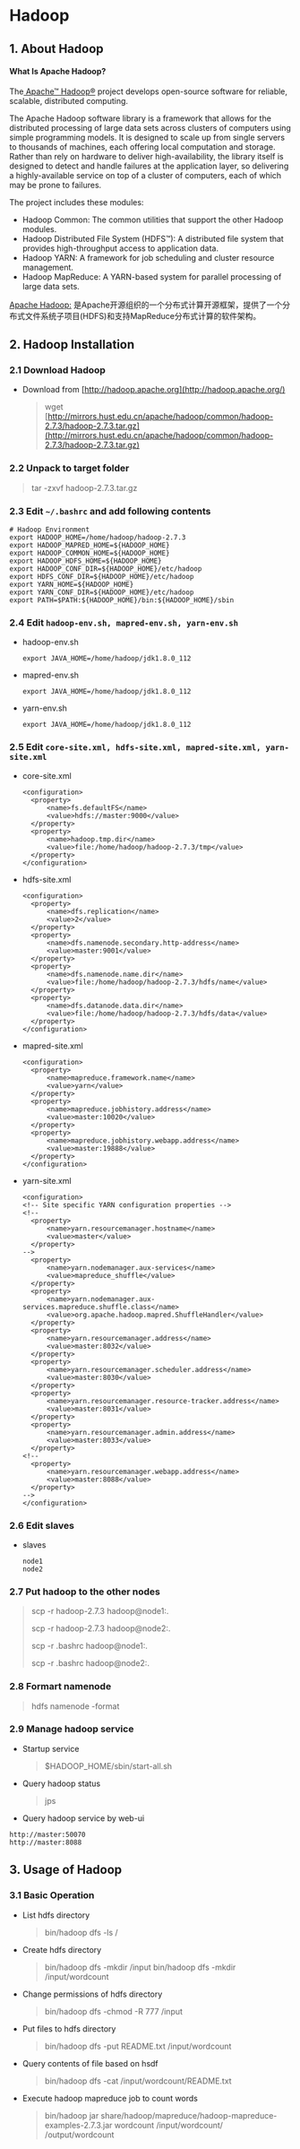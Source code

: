 # Hadoop

## 1. About Hadoop

#### What Is Apache Hadoop?

The[ Apache™ Hadoop®](http://hadoop.apache.org/) project develops open-source software for reliable, scalable, distributed computing.

The Apache Hadoop software library is a framework that allows for the distributed processing of large data sets across clusters of computers using simple programming models. It is designed to scale up from single servers to thousands of machines, each offering local computation and storage. Rather than rely on hardware to deliver high-availability, the library itself is designed to detect and handle failures at the application layer, so delivering a highly-available service on top of a cluster of computers, each of which may be prone to failures.

The project includes these modules:

* Hadoop Common: The common utilities that support the other Hadoop modules.
* Hadoop Distributed File System \(HDFS™\): A distributed file system that provides high-throughput access to application data.
* Hadoop YARN: A framework for job scheduling and cluster resource management.
* Hadoop MapReduce: A YARN-based system for parallel processing of large data sets.

[Apache Hadoop:](http://blog.fens.me/hadoop-family-roadmap/) 是Apache开源组织的一个分布式计算开源框架，提供了一个分布式文件系统子项目\(HDFS\)和支持MapReduce分布式计算的软件架构。

## 2. Hadoop Installation

### 2.1 Download Hadoop

* Download from [http://hadoop.apache.org](http://hadoop.apache.org/)
  > wget [http://mirrors.hust.edu.cn/apache/hadoop/common/hadoop-2.7.3/hadoop-2.7.3.tar.gz](http://mirrors.hust.edu.cn/apache/hadoop/common/hadoop-2.7.3/hadoop-2.7.3.tar.gz)

### 2.2 Unpack to target folder

> tar -zxvf hadoop-2.7.3.tar.gz

### 2.3 Edit `~/.bashrc` and add following contents

```
# Hadoop Environment
export HADOOP_HOME=/home/hadoop/hadoop-2.7.3
export HADOOP_MAPRED_HOME=${HADOOP_HOME}
export HADOOP_COMMON_HOME=${HADOOP_HOME}
export HADOOP_HDFS_HOME=${HADOOP_HOME}
export HADOOP_CONF_DIR=${HADOOP_HOME}/etc/hadoop
export HDFS_CONF_DIR=${HADOOP_HOME}/etc/hadoop
export YARN_HOME=${HADOOP_HOME}
export YARN_CONF_DIR=${HADOOP_HOME}/etc/hadoop
export PATH=$PATH:${HADOOP_HOME}/bin:${HADOOP_HOME}/sbin
```

### 2.4 Edit `hadoop-env.sh, mapred-env.sh, yarn-env.sh`

* hadoop-env.sh

  ```
  export JAVA_HOME=/home/hadoop/jdk1.8.0_112
  ```

* mapred-env.sh

  ```
  export JAVA_HOME=/home/hadoop/jdk1.8.0_112
  ```

* yarn-env.sh

  ```
  export JAVA_HOME=/home/hadoop/jdk1.8.0_112
  ```

### 2.5 Edit `core-site.xml, hdfs-site.xml, mapred-site.xml, yarn-site.xml`

* core-site.xml

  ```
  <configuration>
    <property>
        <name>fs.defaultFS</name>
        <value>hdfs://master:9000</value>
    </property>
    <property>
        <name>hadoop.tmp.dir</name>
        <value>file:/home/hadoop/hadoop-2.7.3/tmp</value>
    </property>
  </configuration>
  ```

* hdfs-site.xml

  ```
  <configuration>
    <property>
        <name>dfs.replication</name>
        <value>2</value>
    </property>
    <property>
        <name>dfs.namenode.secondary.http-address</name>
        <value>master:9001</value>
    </property>
    <property>
        <name>dfs.namenode.name.dir</name>
        <value>file:/home/hadoop/hadoop-2.7.3/hdfs/name</value>
    </property>
    <property>
        <name>dfs.datanode.data.dir</name>
        <value>file:/home/hadoop/hadoop-2.7.3/hdfs/data</value>
    </property>
  </configuration>
  ```

* mapred-site.xml

  ```
  <configuration>
    <property>
        <name>mapreduce.framework.name</name>
        <value>yarn</value>
    </property>
    <property>
        <name>mapreduce.jobhistory.address</name>
        <value>master:10020</value>
    </property>
    <property>
        <name>mapreduce.jobhistory.webapp.address</name>
        <value>master:19888</value>
    </property>
  </configuration>
  ```

* yarn-site.xml

  ```
  <configuration>
  <!-- Site specific YARN configuration properties -->
  <!--
    <property>
        <name>yarn.resourcemanager.hostname</name>
        <value>master</value>
    </property>
  -->
    <property>
        <name>yarn.nodemanager.aux-services</name>
        <value>mapreduce_shuffle</value>
    </property>
    <property>
        <name>yarn.nodemanager.aux-services.mapreduce.shuffle.class</name>
        <value>org.apache.hadoop.mapred.ShuffleHandler</value>
    </property>
    <property>
        <name>yarn.resourcemanager.address</name>
        <value>master:8032</value>
    </property>
    <property>
        <name>yarn.resourcemanager.scheduler.address</name>
        <value>master:8030</value>
    </property>
    <property>
        <name>yarn.resourcemanager.resource-tracker.address</name>
        <value>master:8031</value>
    </property>
    <property>
        <name>yarn.resourcemanager.admin.address</name>
        <value>master:8033</value>
    </property>
  <!--
    <property>
        <name>yarn.resourcemanager.webapp.address</name>
        <value>master:8088</value>
    </property>
  -->
  </configuration>
  ```

### 2.6 Edit slaves

* slaves
  ```
  node1
  node2
  ```

### 2.7 Put hadoop to the other nodes

> scp -r hadoop-2.7.3 hadoop@node1:.
>
> scp -r hadoop-2.7.3 hadoop@node2:.
>
> scp -r .bashrc hadoop@node1:.
>
> scp -r .bashrc hadoop@node2:.

### 2.8 Formart namenode

> hdfs namenode -format

### 2.9 Manage hadoop service

* Startup service

  > $HADOOP\_HOME/sbin/start-all.sh

* Query hadoop status

  > jps

* Query hadoop service by web-ui

```
http://master:50070
http://master:8088
```

## 3. Usage of Hadoop

### 3.1 Basic Operation

* List hdfs directory

  > bin/hadoop dfs -ls /
  
* Create hdfs directory

  > bin/hadoop dfs -mkdir /input
  > bin/hadoop dfs -mkdir /input/wordcount
  
* Change permissions of hdfs directory

  > bin/hadoop dfs -chmod -R 777 /input
  
* Put files to hdfs directory

  > bin/hadoop dfs -put README.txt /input/wordcount

* Query contents of file based on hsdf

  > bin/hadoop dfs -cat /input/wordcount/README.txt
  
* Execute hadoop mapreduce job to count words

  > bin/hadoop jar share/hadoop/mapreduce/hadoop-mapreduce-examples-2.7.3.jar wordcount /input/wordcount/ /output/wordcount

